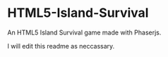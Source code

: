 # HTML5-Island-Survival
An HTML5 Island Survival game made with Phaserjs.

I will edit this readme as neccassary.
